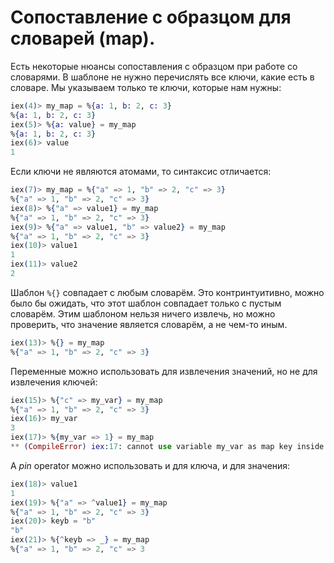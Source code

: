 # Сопоставление с образцом для словарей (map).

Есть некоторые нюансы сопоставления с образцом при работе со словарями. В шаблоне не нужно перечислять все ключи, какие есть в словаре. Мы указываем только те ключи, которые нам нужны:

```elixir
iex(4)> my_map = %{a: 1, b: 2, c: 3}
%{a: 1, b: 2, c: 3}
iex(5)> %{a: value} = my_map
%{a: 1, b: 2, c: 3}
iex(6)> value
1
```

Если ключи не являются атомами, то синтаксис отличается:

```elixir
iex(7)> my_map = %{"a" => 1, "b" => 2, "c" => 3}
%{"a" => 1, "b" => 2, "c" => 3}
iex(8)> %{"a" => value1} = my_map
%{"a" => 1, "b" => 2, "c" => 3}
iex(9)> %{"a" => value1, "b" => value2} = my_map
%{"a" => 1, "b" => 2, "c" => 3}
iex(10)> value1
1
iex(11)> value2
2
```

Шаблон `%{}` совпадает с любым словарём. Это контринтуитивно, можно было бы ожидать, что этот шаблон совпадает только с пустым словарём. Этим шаблоном нельзя ничего извлечь, но можно проверить, что значение является словарём, а не чем-то иным.

```elixir
iex(13)> %{} = my_map
%{"a" => 1, "b" => 2, "c" => 3}
```

  Переменные можно использовать для извлечения значений, но не для извлечения ключей:

```elixir
iex(15)> %{"c" => my_var} = my_map
%{"a" => 1, "b" => 2, "c" => 3}
iex(16)> my_var
3
iex(17)> %{my_var => 1} = my_map
** (CompileError) iex:17: cannot use variable my_var as map key inside a pattern.
```

А _pin_ operator можно использовать и для ключа, и для значения:

```elixir
iex(18)> value1
1
iex(19)> %{"a" => ^value1} = my_map
%{"a" => 1, "b" => 2, "c" => 3}
iex(20)> keyb = "b"
"b"
iex(21)> %{^keyb => _} = my_map
%{"a" => 1, "b" => 2, "c" => 3
```

